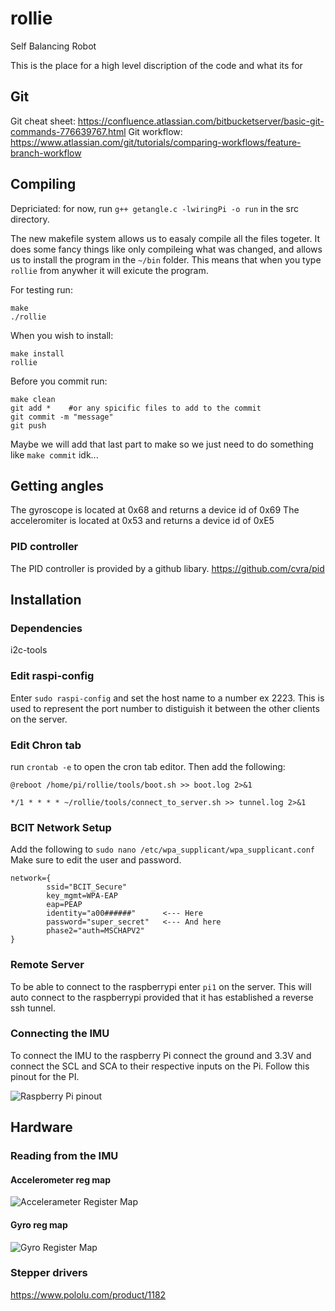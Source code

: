 # rollie
Self Balancing Robot


This is the place for a high level discription of the code and what its for

## Git
Git cheat sheet: https://confluence.atlassian.com/bitbucketserver/basic-git-commands-776639767.html
Git workflow: https://www.atlassian.com/git/tutorials/comparing-workflows/feature-branch-workflow

## Compiling
Depriciated: for now, run `g++ getangle.c -lwiringPi -o run` in the src directory.

The new makefile system allows us to easaly compile all the files togeter. It does some fancy things like only compileing what was changed, and allows us to install the program in the `~/bin` folder. This means that when you type `rollie` from anywher it will exicute the program.

For testing run:
```
make
./rollie
```

When you wish to install:
```
make install
rollie
```

Before you commit run:
```
make clean
git add *    #or any spicific files to add to the commit
git commit -m "message"
git push
```
Maybe we will add that last part to make so we just need to do something like `make commit` idk...


## Getting angles
The gyroscope is located at 0x68 and returns a device id of 0x69
The acceleromiter is located at 0x53 and returns a device id of 0xE5

### PID controller
The PID controller is provided by a github libary. https://github.com/cvra/pid

## Installation
### Dependencies
i2c-tools

### Edit raspi-config
Enter `sudo raspi-config` and set the host name to a number ex 2223. This is used to represent the port number to distiguish it between the other clients on the server.


### Edit Chron tab
run `crontab -e` to open the cron tab editor. Then add the following:
```
@reboot /home/pi/rollie/tools/boot.sh >> boot.log 2>&1

*/1 * * * * ~/rollie/tools/connect_to_server.sh >> tunnel.log 2>&1
```

### BCIT Network Setup
Add the following to `sudo nano /etc/wpa_supplicant/wpa_supplicant.conf`
Make sure to edit the user and password.
```
network={
        ssid="BCIT_Secure"
        key_mgmt=WPA-EAP
        eap=PEAP
        identity="a00######"      <--- Here
        password="super_secret"   <--- And here
        phase2="auth=MSCHAPV2"
}
```

### Remote Server
To be able to connect to the raspberrypi enter `pi1` on the server. This will auto connect to the raspberrypi provided that it has established a reverse ssh tunnel.

### Connecting the IMU
To connect the IMU to the raspberry Pi connect the ground and 3.3V and connect the SCL and SCA to their respective inputs on the Pi. Follow this pinout for the PI.

 ![Raspberry Pi pinout](https://www.element14.com/community/servlet/JiveServlet/previewBody/73950-102-4-309126/GPIO_Pi2.png)

## Hardware 
### Reading from the IMU
#### Accelerometer reg map
 ![Accelerameter Register Map](http://www.aimagin.com/learn/images/thumb/2/2a/Using_i2c_master-example-adx345_register_map.PNG/800px-Using_i2c_master-example-adx345_register_map.PNG)
 
#### Gyro reg map
![Gyro Register Map](http://fixled.ru/image/data/Gyromap-s.jpg)

### Stepper drivers
https://www.pololu.com/product/1182

